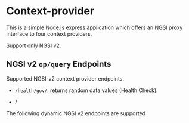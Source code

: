# Context-provider

This is a simple Node.js express application which offers an NGSI proxy interface to four context providers.

Support only NGSI v2.

## NGSI v2 `op/query` Endpoints
Supported NGSI-v2 context provider endpoints.

* `/health/gov/`. returns random data values (Health Check).

[comment]: <> (* `/gov/covid-19/<city>/<data>/op/query`)

* /

The following dynamic NGSI v2 endpoints are supported